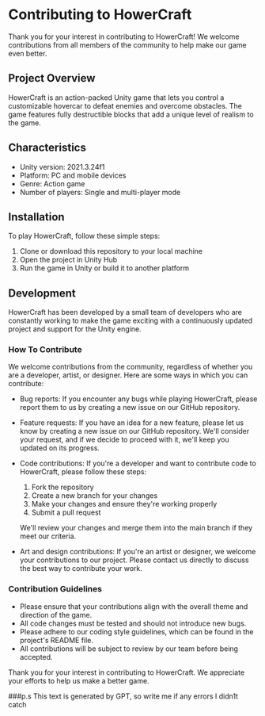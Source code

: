 # Contributing to HowerCraft

Thank you for your interest in contributing to HowerCraft! We welcome contributions from all members of the community to help make our game even better.

## Project Overview

HowerCraft is an action-packed Unity game that lets you control a customizable hovercar to defeat enemies and overcome obstacles. The game features fully destructible blocks that add a unique level of realism to the game.

## Characteristics

- Unity version: 2021.3.24f1 
- Platform: PC and mobile devices 
- Genre: Action game 
- Number of players: Single and multi-player mode

## Installation

To play HowerCraft, follow these simple steps:

1. Clone or download this repository to your local machine
2. Open the project in Unity Hub
3. Run the game in Unity or build it to another platform

## Development

HowerCraft has been developed by a small team of developers who are constantly working to make the game exciting with a continuously updated project and support for the Unity engine.

### How To Contribute

We welcome contributions from the community, regardless of whether you are a developer, artist, or designer. Here are some ways in which you can contribute:

- Bug reports: If you encounter any bugs while playing HowerCraft, please report them to us by creating a new issue on our GitHub repository.
- Feature requests: If you have an idea for a new feature, please let us know by creating a new issue on our GitHub repository. We'll consider your request, and if we decide to proceed with it, we'll keep you updated on its progress.
- Code contributions: If you're a developer and want to contribute code to HowerCraft, please follow these steps:

    1. Fork the repository
    2. Create a new branch for your changes
    3. Make your changes and ensure they're working properly
    4. Submit a pull request

    We'll review your changes and merge them into the main branch if they meet our criteria.

- Art and design contributions: If you're an artist or designer, we welcome your contributions to our project. Please contact us directly to discuss the best way to contribute your work.

### Contribution Guidelines

- Please ensure that your contributions align with the overall theme and direction of the game.
- All code changes must be tested and should not introduce new bugs.
- Please adhere to our coding style guidelines, which can be found in the project's README file.
- All contributions will be subject to review by our team before being accepted.

Thank you for your interest in contributing to HowerCraft. We appreciate your efforts to help us make a better game.

###p.s 
This text is generated by GPT, so write me if any errors I didn1t catch
